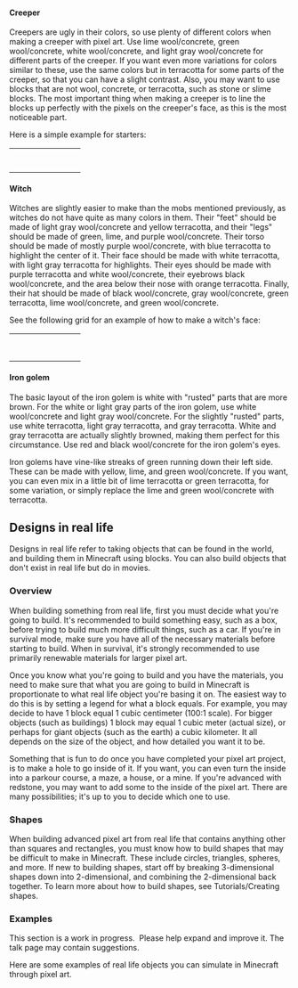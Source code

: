 #### Creeper
Creepers are ugly in their colors, so use plenty of different colors when making a creeper with pixel art. Use lime wool/concrete, green wool/concrete, white wool/concrete, and light gray wool/concrete for different parts of the creeper. If you want even more variations for colors similar to these, use the same colors but in terracotta for some parts of the creeper, so that you can have a slight contrast. Also, you may want to use blocks that are not wool, concrete, or terracotta, such as stone or slime blocks. The most important thing when making a creeper is to line the blocks up perfectly with the pixels on the creeper's face, as this is the most noticeable part.

Here is a simple example for starters:



|  |  |  |  |  |  |  |  |
|--|--|--|--|--|--|--|--|
|  |  |  |  |  |  |  |  |
|  |  |  |  |  |  |  |  |
|  |  |  |  |  |  |  |  |
|  |  |  |  |  |  |  |  |
|  |  |  |  |  |  |  |  |
|  |  |  |  |  |  |  |  |
|  |  |  |  |  |  |  |  |

#### Witch
Witches are slightly easier to make than the mobs mentioned previously, as witches do not have quite as many colors in them. Their "feet" should be made of light gray wool/concrete and yellow terracotta, and their "legs" should be made of green, lime, and purple wool/concrete. Their torso should be made of mostly purple wool/concrete, with blue terracotta to highlight the center of it. Their face should be made with white terracotta, with light gray terracotta for highlights. Their eyes should be made with purple terracotta and white wool/concrete, their eyebrows black wool/concrete, and the area below their nose with orange terracotta. Finally, their hat should be made of black wool/concrete, gray wool/concrete, green terracotta, lime wool/concrete, and green wool/concrete.

See the following grid for an example of how to make a witch's face:

|  |  |  |  |  |  |  |  |
|--|--|--|--|--|--|--|--|
|  |  |  |  |  |  |  |  |
|  |  |  |  |  |  |  |  |
|  |  |  |  |  |  |  |  |
|  |  |  |  |  |  |  |  |
|  |  |  |  |  |  |  |  |
|  |  |  |  |  |  |  |  |
|  |  |  |  |  |  |  |  |
|  |  |  |  |  |  |  |  |

#### Iron golem
The basic layout of the iron golem is white with "rusted" parts that are more brown. For the white or light gray parts of the iron golem, use white wool/concrete and light gray wool/concrete. For the slightly "rusted" parts, use white terracotta, light gray terracotta, and gray terracotta. White and gray terracotta are actually slightly browned, making them perfect for this circumstance. Use red and black wool/concrete for the iron golem's eyes.

Iron golems have vine-like streaks of green running down their left side. These can be made with yellow, lime, and green wool/concrete. If you want, you can even mix in a little bit of lime terracotta or green terracotta, for some variation, or simply replace the lime and green wool/concrete with terracotta.

## Designs in real life
Designs in real life refer to taking objects that can be found in the world, and building them in Minecraft using blocks. You can also build objects that don't exist in real life but do in movies.

### Overview
When building something from real life, first you must decide what you're going to build. It's recommended to build something easy, such as a box, before trying to build much more difficult things, such as a car. If you're in survival mode, make sure you have all of the necessary materials before starting to build. When in survival, it's strongly recommended to use primarily renewable materials for larger pixel art. 

Once you know what you're going to build and you have the materials, you need to make sure that what you are going to build in Minecraft is proportionate to what real life object you're basing it on. The easiest way to do this is by setting a legend for what a block equals. For example, you may decide to have 1 block equal 1 cubic centimeter (100:1 scale). For bigger objects (such as buildings) 1 block may equal 1 cubic meter (actual size), or perhaps for giant objects (such as the earth) a cubic kilometer. It all depends on the size of the object, and how detailed you want it to be.

Something that is fun to do once you have completed your pixel art project, is to make a hole to go inside of it. If you want, you can even turn the inside into a parkour course, a maze, a house, or a mine. If you're advanced with redstone, you may want to add some to the inside of the pixel art. There are many possibilities; it's up to you to decide which one to use.

### Shapes
When building advanced pixel art from real life that contains anything other than squares and rectangles, you must know how to build shapes that may be difficult to make in Minecraft. These include circles, triangles, spheres, and more. If new to building shapes, start off by breaking 3-dimensional shapes down into 2-dimensional, and combining the 2-dimensional back together. To learn more about how to build shapes, see Tutorials/Creating shapes.

### Examples

  

This section is a work in progress. 
Please help expand and improve it. The talk page may contain suggestions.


Here are some examples of real life objects you can simulate in Minecraft through pixel art.

